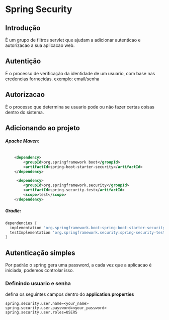 # Spring Security

## Introdução

É um grupo de filtros servlet que ajudam a adicionar autenticao e autorizacao a sua aplicacao web.

## Autentição

É o processo de verificação da identidade de um usuario, com base nas credencias fornecidas. exemplo:
email/senha


## Autorizacao

É o processo que determina se usuario pode ou não fazer certas coisas dentro do sistema.

## Adicionando ao projeto

##### Apache Maven:

```xml

    <dependency>
        <groupId>org.springframework boot</groupId>
        <artifactId>spring-boot-starter-security</artifactId>
    </dependency>

     <dependency>
        <groupId>org.springframework.security</groupId>
        <artifactId>spring-security-test</artifactId>
        <scope>test</scope>
    </dependency>
```

##### Gradle:

```groovy
dependencies {
  implementation 'org.springframework.boot:spring-boot-starter-security'
  testImplementation 'org.springframework.security:spring-security-test'
}
```

## Autenticação simples

Por padrão o spring gera uma password, a cada vez que a aplicacao é iniciada, podemos controlar isso.

### Definindo usuario e senha

defina os seguintes campos dentro do **application.properties**

    spring.security.user.name=<your_name>
    spring.security.user.password=<your_password>
    spring.security.user.roles=USERS